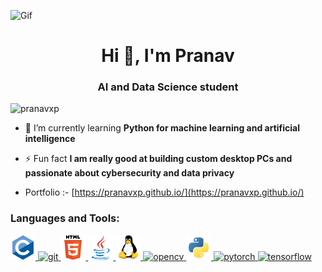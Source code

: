 ![Gif](https://media.giphy.com/media/v1.Y2lkPTc5MGI3NjExNmZlNDk0MGI2MDkyZTE1ODAxOTNjMzI1NjYwZGJjODZkMDVhNTI5NyZjdD1n/Nx0rz3jtxtEre/giphy.gif)

<h1 align="center">Hi 👋, I'm Pranav</h1>
<h3 align="center">AI and Data Science student </h3>

<p align="left"> <img src="https://komarev.com/ghpvc/?username=pranavxp&label=Profile%20views&color=008040&style=flat" alt="pranavxp" /> </p>

- 🌱 I’m currently learning **Python for machine learning and artificial intelligence**

- ⚡ Fun fact **I am really good at building custom desktop PCs and passionate about cybersecurity and data privacy**

- Portfolio :- [https://pranavxp.github.io/](https://pranavxp.github.io/)

<h3 align="left">Languages and Tools:</h3>
<p align="left"> <a href="https://www.cprogramming.com/" target="blank" rel="noreferrer"> <img src="https://raw.githubusercontent.com/devicons/devicon/master/icons/c/c-original.svg" alt="c" width="40" height="40"/> </a> <a href="https://git-scm.com/" target="blank" rel="noreferrer"> <img src="https://www.vectorlogo.zone/logos/git-scm/git-scm-icon.svg" alt="git" width="40" height="40"/> </a> <a href="https://www.w3.org/html/" target="blank" rel="noreferrer"> <img src="https://raw.githubusercontent.com/devicons/devicon/master/icons/html5/html5-original-wordmark.svg" alt="html5" width="40" height="40"/> </a> <a href="https://www.java.com" target="blank" rel="noreferrer"> <img src="https://raw.githubusercontent.com/devicons/devicon/master/icons/java/java-original.svg" alt="java" width="40" height="40"/> </a> <a href="https://www.linux.org/" target="blank" rel="noreferrer"> <img src="https://raw.githubusercontent.com/devicons/devicon/master/icons/linux/linux-original.svg" alt="linux" width="40" height="40"/> </a> <a href="https://opencv.org/" target="blank" rel="noreferrer"> <img src="https://www.vectorlogo.zone/logos/opencv/opencv-icon.svg" alt="opencv" width="40" height="40"/> </a> <a href="https://www.python.org" target="blank" rel="noreferrer"> <img src="https://raw.githubusercontent.com/devicons/devicon/master/icons/python/python-original.svg" alt="python" width="40" height="40"/> </a> <a href="https://pytorch.org/" target="blank" rel="noreferrer"> <img src="https://www.vectorlogo.zone/logos/pytorch/pytorch-icon.svg" alt="pytorch" width="40" height="40"/> </a> <a href="https://www.tensorflow.org" target="blank" rel="noreferrer"> <img src="https://www.vectorlogo.zone/logos/tensorflow/tensorflow-icon.svg" alt="tensorflow" width="40" height="40"/> </a> </p>

